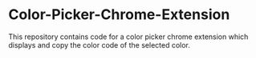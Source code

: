 # Color-Picker-Chrome-Extension

This repository contains code for a color picker chrome extension which displays and copy the color code of the selected color.
